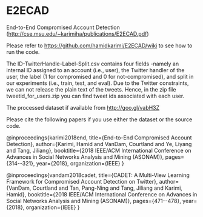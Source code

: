 # E2ECAD
End-to-End Compromised Account Detection (http://cse.msu.edu/~karimiha/publications/E2ECAD.pdf)

Please refer to https://github.com/hamidkarimi/E2ECAD/wiki to see how to run the code.


The ID-TwitterHandle-Label-Split.csv contains four fields -namely an internal ID assigned to an account (i.e., user), the Twitter handler of the user, the label (1 for compromised and 0 for not-compromised), and split in our experiments (i.e., train, test, and eval). Due to the Twitter constraints, we can not release the plain text of the tweets. Hence, in the zip file tweetid_for_users.zip you can find tweet ids associated with each user. 

The processed dataset if available from http://goo.gl/vabH3Z

Please cite the following papers if you use either the dataset or the source code. 

@inproceedings{karimi2018end,
  title={End-to-End Compromised Account Detection},
  author={Karimi, Hamid and VanDam, Courtland and Ye, Liyang and Tang, Jiliang},
  booktitle={2018 IEEE/ACM International Conference on Advances in Social Networks Analysis and Mining (ASONAM)},
  pages={314--321},
  year={2018},
  organization={IEEE}
}


@inproceedings{vandam2018cadet,
  title={CADET: A Multi-View Learning Framework for Compromised Account Detection on Twitter},
  author={VanDam, Courtland and Tan, Pang-Ning and Tang, Jiliang and Karimi, Hamid},
  booktitle={2018 IEEE/ACM International Conference on Advances in Social Networks Analysis and Mining (ASONAM)},
  pages={471--478},
  year={2018},
  organization={IEEE}
}

